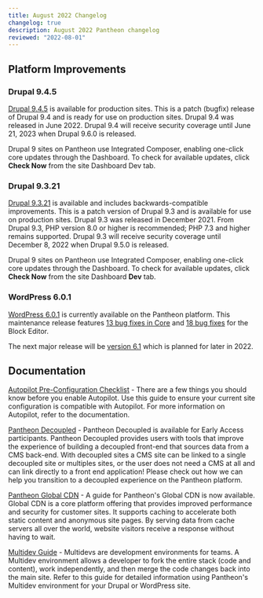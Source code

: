 ```yaml
---
title: August 2022 Changelog
changelog: true
description: August 2022 Pantheon changelog
reviewed: "2022-08-01"
---
```


## Platform Improvements

### Drupal 9.4.5

[Drupal 9.4.5](https://www.drupal.org/project/drupal/releases/9.4.5) is available for production sites. This is a patch (bugfix) release of Drupal 9.4 and is ready for use on production sites. Drupal 9.4 was released in June 2022. Drupal 9.4 will receive security coverage until June 21, 2023 when Drupal 9.6.0 is released.

Drupal 9 sites on Pantheon use Integrated Composer, enabling one-click core updates through the Dashboard. To check for available updates, click **Check Now** from the site Dashboard Dev tab.


### Drupal 9.3.21

[Drupal 9.3.21](https://www.drupal.org/project/drupal/releases/9.3.21) is available and includes backwards-compatible improvements. This is a patch version of Drupal 9.3 and is available for use on production sites. Drupal 9.3 was released in December 2021. From Drupal 9.3, PHP version 8.0 or higher is recommended; PHP 7.3 and higher remains supported. Drupal 9.3 will receive security coverage until December 8, 2022 when Drupal 9.5.0 is released.

Drupal 9 sites on Pantheon use Integrated Composer, enabling one-click core updates through the Dashboard. To check for available updates, click **Check Now** from the site Dashboard **Dev** tab.


### WordPress 6.0.1

[WordPress 6.0.1](https://wordpress.org/news/2022/07/wordpress-6-0-1-maintenance-release/) is currently available on the Pantheon platform. This maintenance release features [13 bug fixes in Core](https://core.trac.wordpress.org/query?milestone=6.0.1) and [18 bug fixes](https://github.com/WordPress/gutenberg/commits/wp/6.0) for the Block Editor.  

The next major release will be [version 6.1](https://make.wordpress.org/core/2022/06/23/wordpress-6-1-planning-roundup/) which is planned for later in 2022.


## Documentation

[Autopilot Pre-Configuration Checklist](/guides/autopilot/autopilot-preconfiguration/) - There are a few things you should know before you enable Autopilot. Use this guide to ensure your current site configuration is compatible with Autopilot. For more information on Autopilot, refer to the documentation.

[Pantheon Decoupled](/guides/decoupled-sites/) - Pantheon Decoupled is available for Early Access participants. Pantheon Decoupled provides users with tools that improve the experience of building a decoupled front-end that sources data from a CMS back-end. With decoupled sites a CMS site can be linked to a single decoupled site or multiples sites, or the user does not need a CMS at all and can link directly to a front end application! Please check out how we can help you transition to a decoupled experience on the Pantheon platform.  

[Pantheon Global CDN](/guides/global-cdn) - A guide for Pantheon's Global CDN is now available. Global CDN is a core platform offering that provides improved performance and security for customer sites. It supports caching to accelerate both static content and anonymous site pages. By serving data from cache servers all over the world, website visitors receive a response without having to wait.

[Multidev Guide](/guides/multidev) - Multidevs are development environments for teams. A Multidev environment allows a developer to fork the entire stack (code and content), work independently, and then merge the code changes back into the main site. Refer to this guide for detailed information using Pantheon's Multidev environment for your Drupal or WordPress site.
